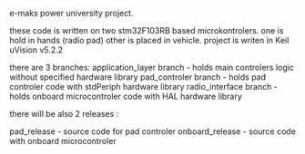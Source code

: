 e-maks power university project.

these code is written on two stm32F103RB based microkontrolers. one is hold in hands (radio pad) other is placed in vehicle.
project is writen in Keil uVision v5.2.2

there are 3 branches:
application_layer branch  - holds main controlers logic without specified hardware library 
pad_controler branch      - holds pad controler code with stdPeriph hardware library
radio_interface branch    - holds onboard microcontroler code with HAL hardware library 

there will be also 2 releases :

pad_release      - source code for pad controler
onboard_release  - source code with onboard microcontroler 
